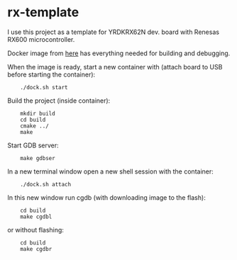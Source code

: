 # rx-template

I use this project as a template for YRDKRX62N dev. board with Renesas RX600 microcontroller.

Docker image from [here](https://github.com/manisimov/rx-gcc-docker) has everything needed for building and debugging.

When the image is ready, start a new container with (attach board to USB before starting the container):

        ./dock.sh start
        
Build the project (inside container):

        mkdir build
        cd build
        cmake ../
        make
        
Start GDB server:
        
        make gdbser
        
In a new terminal window open a new shell session with the container:

        ./dock.sh attach
        
In this new window run cgdb (with downloading image to the flash):

        cd build
        make cgdbl

or without flashing:

        cd build
        make cgdbr
